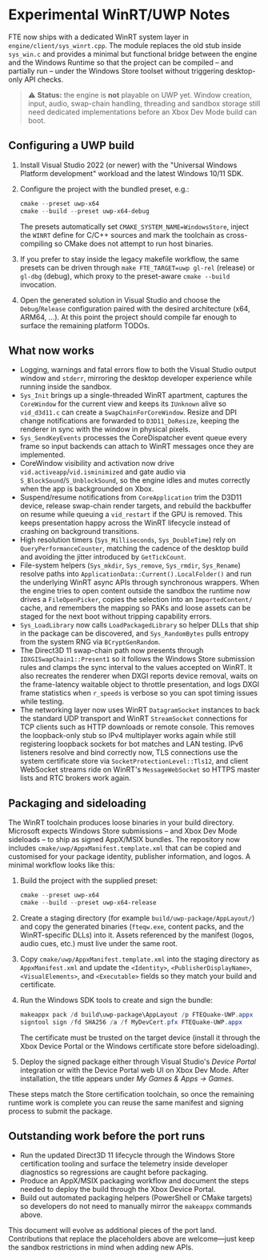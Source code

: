 # Experimental WinRT/UWP Notes

FTE now ships with a dedicated WinRT system layer in
`engine/client/sys_winrt.cpp`.  The module replaces the old stub inside
`sys_win.c` and provides a minimal but functional bridge between the engine and
the Windows Runtime so that the project can be compiled – and partially run –
under the Windows Store toolset without triggering desktop-only API checks.

> ⚠️ **Status:** the engine is **not** playable on UWP yet.  Window creation,
> input, audio, swap-chain handling, threading and sandbox storage still need
> dedicated implementations before an Xbox Dev Mode build can boot.

## Configuring a UWP build

1. Install Visual Studio 2022 (or newer) with the "Universal Windows Platform
   development" workload and the latest Windows 10/11 SDK.
2. Configure the project with the bundled preset, e.g.:

   ```powershell
   cmake --preset uwp-x64
   cmake --build --preset uwp-x64-debug
   ```

   The presets automatically set `CMAKE_SYSTEM_NAME=WindowsStore`, inject the
   `WINRT` define for C/C++ sources and mark the toolchain as cross-compiling so
   CMake does not attempt to run host binaries.
3. If you prefer to stay inside the legacy makefile workflow, the same presets
   can be driven through `make FTE_TARGET=uwp gl-rel` (release) or `gl-dbg`
   (debug), which proxy to the preset-aware `cmake --build` invocation.
4. Open the generated solution in Visual Studio and choose the `Debug`/`Release`
   configuration paired with the desired architecture (x64, ARM64, …).  At this
   point the project should compile far enough to surface the remaining
   platform TODOs.

## What now works

* Logging, warnings and fatal errors flow to both the Visual Studio output
  window and `stderr`, mirroring the desktop developer experience while running
  inside the sandbox.
* `Sys_Init` brings up a single-threaded WinRT apartment, captures the
  `CoreWindow` for the current view and keeps its `IUnknown` alive so
  `vid_d3d11.c` can create a `SwapChainForCoreWindow`.  Resize and DPI change
  notifications are forwarded to `D3D11_DoResize`, keeping the renderer in sync
  with the window in physical pixels.
* `Sys_SendKeyEvents` processes the CoreDispatcher event queue every frame so
  input backends can attach to WinRT messages once they are implemented.
* CoreWindow visibility and activation now drive `vid.activeapp`/`vid.isminimized`
  and gate audio via `S_BlockSound`/`S_UnblockSound`, so the engine idles and
  mutes correctly when the app is backgrounded on Xbox.
* Suspend/resume notifications from `CoreApplication` trim the D3D11 device,
  release swap-chain render targets, and rebuild the backbuffer on resume while
  queuing a `vid_restart` if the GPU is removed.  This keeps presentation happy
  across the WinRT lifecycle instead of crashing on background transitions.
* High resolution timers (`Sys_Milliseconds`, `Sys_DoubleTime`) rely on
  `QueryPerformanceCounter`, matching the cadence of the desktop build and
  avoiding the jitter introduced by `GetTickCount`.
* File-system helpers (`Sys_mkdir`, `Sys_remove`, `Sys_rmdir`, `Sys_Rename`)
  resolve paths into `ApplicationData::Current().LocalFolder()` and run the
  underlying WinRT async APIs through synchronous wrappers.  When the engine
  tries to open content outside the sandbox the runtime now drives a
  `FileOpenPicker`, copies the selection into an `ImportedContent/` cache, and
  remembers the mapping so PAKs and loose assets can be staged for the next
  boot without tripping capability errors.
* `Sys_LoadLibrary` now calls `LoadPackagedLibrary` so helper DLLs that ship in
  the package can be discovered, and `Sys_RandomBytes` pulls entropy from the
  system RNG via `BCryptGenRandom`.
* The Direct3D 11 swap-chain path now presents through `IDXGISwapChain1::Present1`
  so it follows the Windows Store submission rules and clamps the sync interval
  to the values accepted on WinRT. It also recreates the renderer when DXGI
  reports device removal, waits on the frame-latency waitable object to throttle
  presentation, and logs DXGI frame statistics when `r_speeds` is verbose so you
  can spot timing issues while testing.
* The networking layer now uses WinRT `DatagramSocket` instances to back the
  standard UDP transport and WinRT `StreamSocket` connections for TCP clients
  such as HTTP downloads or remote console. This removes the loopback-only
  stub so IPv4 multiplayer works again while still registering loopback sockets
  for bot matches and LAN testing. IPv6 listeners resolve and bind correctly
  now, TLS connections use the system certificate store via
  `SocketProtectionLevel::Tls12`, and client WebSocket streams ride on
  WinRT's `MessageWebSocket` so HTTPS master lists and RTC brokers work again.

## Packaging and sideloading

The WinRT toolchain produces loose binaries in your build directory. Microsoft
expects Windows Store submissions – and Xbox Dev Mode sideloads – to ship as
signed AppX/MSIX bundles. The repository now includes
`cmake/uwp/AppxManifest.template.xml` that can be copied and customised for your
package identity, publisher information, and logos. A minimal workflow looks
like this:

1. Build the project with the supplied preset:

   ```powershell
   cmake --preset uwp-x64
   cmake --build --preset uwp-x64-release
   ```

2. Create a staging directory (for example `build/uwp-package/AppLayout/`) and
   copy the generated binaries (`fteqw.exe`, content packs, and the
   WinRT-specific DLLs) into it. Assets referenced by the manifest (logos, audio
   cues, etc.) must live under the same root.

3. Copy `cmake/uwp/AppxManifest.template.xml` into the staging directory as
   `AppxManifest.xml` and update the `<Identity>`, `<PublisherDisplayName>`,
   `<VisualElements>`, and `<Executable>` fields so they match your build and
   certificate.

4. Run the Windows SDK tools to create and sign the bundle:

   ```powershell
   makeappx pack /d build\uwp-package\AppLayout /p FTEQuake-UWP.appx
   signtool sign /fd SHA256 /a /f MyDevCert.pfx FTEQuake-UWP.appx
   ```

   The certificate must be trusted on the target device (install it through the
   Xbox Device Portal or the Windows certificate store before sideloading).

5. Deploy the signed package either through Visual Studio's *Device Portal*
   integration or with the Device Portal web UI on Xbox Dev Mode. After
   installation, the title appears under *My Games & Apps → Games*.

These steps match the Store certification toolchain, so once the remaining
runtime work is complete you can reuse the same manifest and signing process to
submit the package.

## Outstanding work before the port runs

* Run the updated Direct3D 11 lifecycle through the Windows Store
  certification tooling and surface the telemetry inside developer diagnostics so
  regressions are caught before packaging.
* Produce an AppX/MSIX packaging workflow and document the steps needed to
  deploy the build through the Xbox Device Portal.
* Build out automated packaging helpers (PowerShell or CMake targets) so
  developers do not need to manually mirror the `makeappx` commands above.

This document will evolve as additional pieces of the port land.  Contributions
that replace the placeholders above are welcome—just keep the sandbox
restrictions in mind when adding new APIs.
